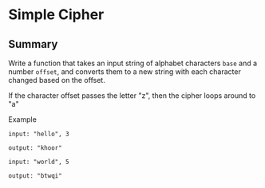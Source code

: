 # Simple Cipher

## Summary

Write a function that takes an input string of alphabet characters `base` and a number `offset`, and converts them to a new string with each character changed based on the offset.

If the character offset passes the letter "z", then the cipher loops around to "a"

Example
```
input: "hello", 3

output: "khoor"

input: "world", 5

output: "btwqi"
```
